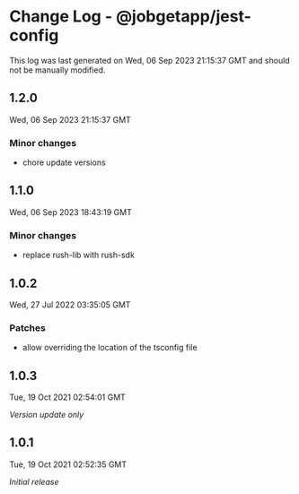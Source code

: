 # Change Log - @jobgetapp/jest-config

This log was last generated on Wed, 06 Sep 2023 21:15:37 GMT and should not be manually modified.

## 1.2.0
Wed, 06 Sep 2023 21:15:37 GMT

### Minor changes

- chore update versions

## 1.1.0
Wed, 06 Sep 2023 18:43:19 GMT

### Minor changes

- replace rush-lib with rush-sdk

## 1.0.2
Wed, 27 Jul 2022 03:35:05 GMT

### Patches

- allow overriding the location of the tsconfig file

## 1.0.3
Tue, 19 Oct 2021 02:54:01 GMT

_Version update only_

## 1.0.1
Tue, 19 Oct 2021 02:52:35 GMT

_Initial release_

